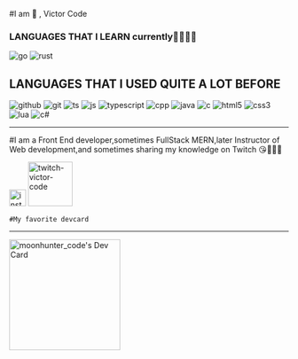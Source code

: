 
#I am 🥰 , Victor Code

### LANGUAGES THAT I LEARN currently🧑‍🎓👨‍🎓
![go](https://img.shields.io/badge/go-00ADD8?style=for-the-badge&logo=go&logoColor=white) 
![rust](https://img.shields.io/badge/rust-000000?style=for-the-badge&logo=rust&logoColor=white)

## LANGUAGES THAT I USED QUITE A LOT BEFORE
![github](https://flat.badgen.net/badge/icon/github?icon=github&label&color=purple) 
 ![git](https://flat.badgen.net/badge/icon/git?icon=git&label&color=purple)
 ![ts](https://flat.badgen.net/badge/icon/typescript?icon=typescript&label&color=purple)
![js](https://img.shields.io/badge/javascript-F7DF1E?style=for-the-badge&logo=javascript&logoColor=black)
![typescript](https://img.shields.io/badge/typescript-3178C6?style=for-the-badge&logo=typescript&logoColor=white)
![cpp](https://img.shields.io/badge/c++-00599C?style=for-the-badge&logo=c%2B%2B&logoColor=white)
![java](https://img.shields.io/badge/java-007396?style=for-the-badge&logo=java&logoColor=white)
![c](https://img.shields.io/badge/c-A8B9CC?style=for-the-badge&logo=c&logoColor=black)
![html5](https://img.shields.io/badge/html5-E34F26?style=for-the-badge&logo=html5&logoColor=white)
![css3](https://img.shields.io/badge/css3-1572B6?style=for-the-badge&logo=css3&logoColor=white)
![lua](https://img.shields.io/badge/lua-purple?style=for-the-badge&logo=lua&logoColor=white)
![c#](https://img.shields.io/badge/c%23-239120?style=for-the-badge&logo=csharp&logoColor=white)

  <hr/>
    #I am a Front End developer,sometimes FullStack MERN,later Instructor of Web development,and sometimes sharing my knowledge on Twitch 😘💜🖤💜
    
<a href="https://www.instagram.com/victorcode_/"><img src="https://cdn.worldvectorlogo.com/logos/instagram-2016-6.svg" width="30" alt="instagram-victor-code"/></a> <a href="https://www.twitch.tv/victorcode_"><img src="https://cdn.worldvectorlogo.com/logos/twitch-logo-2019.svg" width="80" alt="twitch-victor-code"/></a> 
    
    #My favorite devcard 
<hr/>
<a href="https://app.daily.dev/moonhunter_code"><img src="https://api.daily.dev/devcards/39519243edfe42e98804bd5428da11fb.png?r=yzl" width="200" alt="moonhunter_code's Dev Card"/></a>

